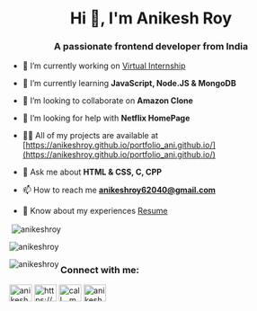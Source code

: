 <h1 align="center">Hi 👋, I'm Anikesh Roy</h1>
<h3 align="center">A passionate frontend developer from India</h3>

- 🔭 I’m currently working on [Virtual Internship](https://github.com/Anikeshroy/CodSoft-Task)

- 🌱 I’m currently learning **JavaScript, Node.JS & MongoDB**

- 👯 I’m looking to collaborate on **Amazon Clone**

- 🤝 I’m looking for help with **Netflix HomePage**

- 👨‍💻 All of my projects are available at [https://anikeshroy.github.io/portfolio_ani.github.io/](https://anikeshroy.github.io/portfolio_ani.github.io/)

- 💬 Ask me about **HTML & CSS, C, CPP**

- 📫 How to reach me **anikeshroy62040@gmail.com**

- 📄 Know about my experiences [Resume](https://resume.io/r/htscIJqIf)

<p>&nbsp;<img align="center" src="https://github-readme-stats.vercel.app/api?username=anikeshroy&show_icons=true&locale=en" alt="anikeshroy" /></p>

<p><img align="center" src="https://github-readme-streak-stats.herokuapp.com/?user=anikeshroy&" alt="anikeshroy" /></p>

<p><img align="left" src="https://github-readme-stats.vercel.app/api/top-langs?username=anikeshroy&show_icons=true&locale=en&layout=compact" alt="anikeshroy" /></p>

<h3 align="left">Connect with me:</h3>
<p align="left">
<a href="https://linkedin.com/in/anikesh-roy/" target="blank"><img align="center" src="https://raw.githubusercontent.com/rahuldkjain/github-profile-readme-generator/master/src/images/icons/Social/linked-in-alt.svg" alt="anikesh-roy/" height="30" width="40" /></a>
<a href="https://fb.com/https://www.facebook.com/anikesh.roy.22" target="blank"><img align="center" src="https://raw.githubusercontent.com/rahuldkjain/github-profile-readme-generator/master/src/images/icons/Social/facebook.svg" alt="https://www.facebook.com/anikesh.roy.22" height="30" width="40" /></a>
<a href="https://instagram.com/call__me.ani/" target="blank"><img align="center" src="https://raw.githubusercontent.com/rahuldkjain/github-profile-readme-generator/master/src/images/icons/Social/instagram.svg" alt="call__me.ani/" height="30" width="40" /></a>
<a href="https://www.codechef.com/users/anikeshroy611" target="blank"><img align="center" src="https://cdn.jsdelivr.net/npm/simple-icons@3.1.0/icons/codechef.svg" alt="anikeshroy611" height="30" width="40" /></a>
</p>
